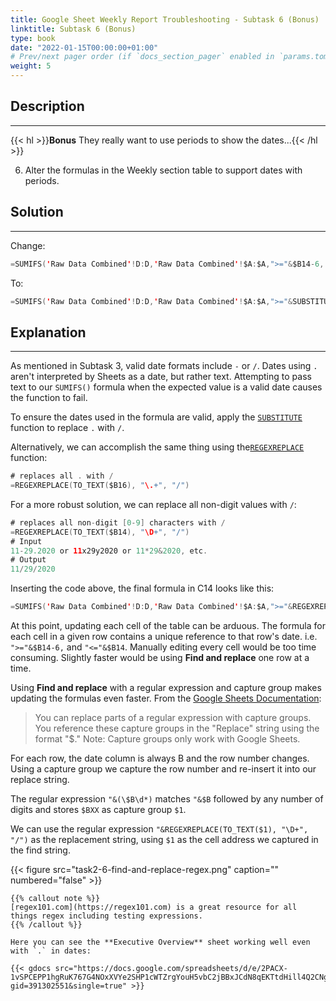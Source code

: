 ```yaml
---
title: Google Sheet Weekly Report Troubleshooting - Subtask 6 (Bonus)
linktitle: Subtask 6 (Bonus)
type: book
date: "2022-01-15T00:00:00+01:00"
# Prev/next pager order (if `docs_section_pager` enabled in `params.toml`)
weight: 5
---
```


## Description

***

{{< hl >}}**Bonus** They really want to use periods to show the dates...{{< /hl >}}
<br />

6. Alter the formulas in the Weekly section table to support dates with periods. 

## Solution

***

Change:
```swift
=SUMIFS('Raw Data Combined'!D:D,'Raw Data Combined'!$A:$A,">="&$B14-6,'Raw Data Combined'!$A:$A,"<="&$B14,'Raw Data Combined'!$I:$I,"<>#N/A")
```
To:
```swift
=SUMIFS('Raw Data Combined'!D:D,'Raw Data Combined'!$A:$A,">="&SUBSTITUTE($B14,".","/")-6,'Raw Data Combined'!$A:$A,"<="&SUBSTITUTE($B14,".","/"),'Raw Data Combined'!$I:$I,"<>#N/A")
```

## Explanation

***

As mentioned in Subtask 3, valid date formats include `-` or `/`. Dates using `.` aren't interpreted by Sheets as a date, but rather text. Attempting to pass text to our `SUMIFS()` formula when the expected value is a valid date causes the function to fail. 

To ensure the dates used in the formula are valid, apply the [`SUBSTITUTE`](https://support.google.com/docs/answer/3094215?hl=en) function to replace `.` with `/`.

Alternatively, we can accomplish the same thing using the[`REGEXREPLACE`](https://support.google.com/docs/answer/3098245) function:

```swift
# replaces all . with /
=REGEXREPLACE(TO_TEXT($B16), "\.+", "/")
```
For a more robust solution, we can replace all non-digit values with `/`:

```swift
# replaces all non-digit [0-9] characters with /
=REGEXREPLACE(TO_TEXT($B14), "\D+", "/")
# Input
11-29.2020 or 11x29y2020 or 11*29&2020, etc.
# Output
11/29/2020
```

Inserting the code above, the final formula in C14 looks like this:

```swift
=SUMIFS('Raw Data Combined'!D:D,'Raw Data Combined'!$A:$A,">="&REGEXREPLACE(TO_TEXT($B14), "\D+", "/")-6,'Raw Data Combined'!$A:$A,"<="&REGEXREPLACE(TO_TEXT($B14), "\D+", "/"), 'Raw Data Combined'!$I:$I,"<>#N/A")
```

At this point, updating each cell of the table can be arduous. The formula for each cell in a given row contains a unique reference to that row's date. i.e. `">="&$B14-6,` and `"<="&$B14`. Manually editing every cell would be too time consuming. Slightly faster would be using **Find and replace** one row at a time. 

Using **Find and replace** with a regular expression and capture group makes updating the formulas even faster. From the [Google Sheets Documentation](https://support.google.com/docs/answer/62754?p=spreadsheets_find_replace&visit_id=637779862519155742-1183549233&rd=1#zippy=%2Csee-an-example):

> You can replace parts of a regular expression with capture groups. You reference these capture groups in the "Replace" string using
> the format "$<group number>." Note: Capture groups only work with Google Sheets. 

For each row, the date column is always B and the row number changes. Using a capture group we capture the row number and re-insert it into our replace string.

The regular expression `"&(\$B\d*)` matches `"&$B` followed by any number of digits and stores `$BXX` as capture group `$1`. 

We can use the regular expression `"&REGEXREPLACE(TO_TEXT($1), "\D+", "/")` as the replacement string, using `$1` as the cell address we captured in the find string. 

{{< figure src="task2-6-find-and-replace-regex.png" caption="" numbered="false" >}}

```
{{% callout note %}}
[regex101.com](https://regex101.com) is a great resource for all things regex including testing expressions.
{{% /callout %}}

Here you can see the **Executive Overview** sheet working well even with `.` in dates:

{{< gdocs src="https://docs.google.com/spreadsheets/d/e/2PACX-1vSPCEPP1hgRuK767G4NOxXVYe2SHP1cWTZrgYouH5vbC2jBBxJCdN8qEKTtdHill4Q2CNgNpQmXGAA-/pubhtml?gid=391302551&single=true" >}}